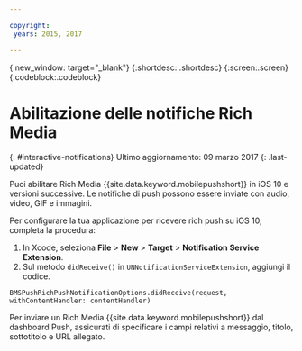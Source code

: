```yaml
---

copyright:
 years: 2015, 2017

---
```


{:new_window: target="_blank"}
{:shortdesc: .shortdesc}
{:screen:.screen}
{:codeblock:.codeblock}

# Abilitazione delle notifiche Rich Media
{: #interactive-notifications}
Ultimo aggiornamento: 09 marzo 2017
{: .last-updated}


Puoi abilitare Rich Media {{site.data.keyword.mobilepushshort}} in iOS 10 e versioni successive. Le notifiche di push possono essere inviate con audio, video, GIF e immagini. 

Per configurare la tua applicazione per ricevere rich push su iOS 10, completa la procedura:  

1. In Xcode, seleziona **File** > **New** > **Target** > **Notification Service Extension**.
2. Sul metodo `didReceive()` in `UNNotificationServiceExtension`, aggiungi il codice.
```
BMSPushRichPushNotificationOptions.didReceive(request, withContentHandler: contentHandler)
```
	
Per inviare un Rich Media {{site.data.keyword.mobilepushshort}} dal dashboard Push, assicurati di specificare i campi relativi a messaggio, titolo, sottotitolo e URL allegato.
